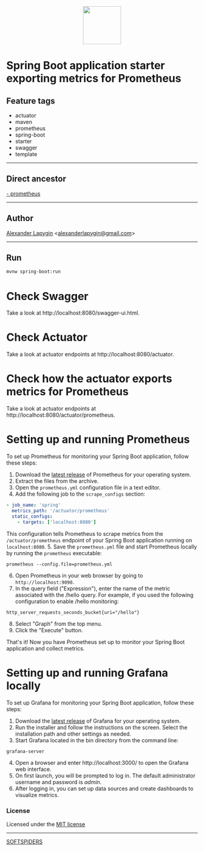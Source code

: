 <div align="center">
    <a href="https://github.com/softspiders/softspiders">
      <img src="https://avatars.githubusercontent.com/u/47006425?v=4"width="100" height="100"/>
    </a>
</div> 

# Spring Boot application starter exporting metrics for Prometheus


## Feature tags

- actuator
- maven
- prometheus
- spring-boot
- starter
- swagger
- template

---

## Direct ancestor

[- prometheus](https://github.com/AlexanderLapygin/spring-boot-actuator#readme)

---

## Author

[Alexander Lapygin](https://github.com/AlexanderLapygin) <<alexanderlapygin@gmail.com>>

---

## Run

```sh
mvnw spring-boot:run
```

# Check Swagger

Take a look at http://localhost:8080/swagger-ui.html.

# Check Actuator

Take a look at actuator endpoints at http://localhost:8080/actuator.

# Check how the actuator exports metrics for Prometheus 

Take a look at actuator endpoints at http://localhost:8080/actuator/prometheus.

# Setting up and running Prometheus

To set up Prometheus for monitoring your Spring Boot application, follow these steps:

1. Download the [latest release](https://prometheus.io/download/) of Prometheus for your operating system.
2. Extract the files from the archive.
3. Open the `prometheus.yml` configuration file in a text editor.
4. Add the following job to the `scrape_configs` section:
```yaml
- job_name: 'spring'
  metrics_path: '/actuator/prometheus'
  static_configs:
    - targets: ['localhost:8080']
```
This configuration tells Prometheus to scrape metrics from the `/actuator/prometheus` endpoint of your Spring Boot application running on `localhost:8080`.
5. Save the `prometheus.yml` file and start Prometheus locally by running the `prometheus` executable:
```shell
prometheus --config.file=prometheus.yml
```
6. Open Prometheus in your web browser by going to `http://localhost:9090`.
7. In the query field ("Expression"), enter the name of the metric associated with the /hello query. For example, if you used the following configuration to enable /hello monitoring:
```
http_server_requests_seconds_bucket{uri="/hello"}
```
8. Select "Graph" from the top menu.
9. Click the "Execute" button.

That's it! Now you have Prometheus set up to monitor your Spring Boot application and collect metrics.

# Setting up and running Grafana locally

To set up Grafana for monitoring your Spring Boot application, follow these steps:

1. Download the [latest release](https://grafana.com/grafana/download) of Grafana for your operating system.
2. Run the installer and follow the instructions on the screen. Select the installation path and other settings as needed.
3. Start Grafana located in the bin directory from the command line:
```sh
grafana-server
```
4. Open a browser and enter http://localhost:3000/ to open the Grafana web interface.
5. On first launch, you will be prompted to log in. The default administrator username and password is *admin*.
6. After logging in, you can set up data sources and create dashboards to visualize metrics.

### License

Licensed under the [MIT license](./LICENSE)

---

[SOFTSPIDERS](https://github.com/softspiders/softspiders)
